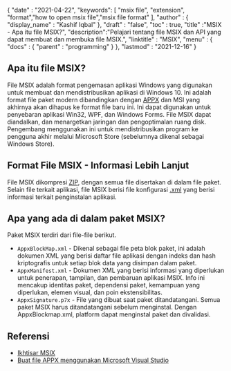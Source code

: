 {
  "date" : "2021-04-22",
  "keywords": [ "msix file", "extension", "format","how to open msix file","msix file format" ],
  "author" : {
    "display_name" : "Kashif Iqbal"
},
  "draft" : "false",
  "toc" : true,
  "title" :"MSIX - Apa itu file MSIX?",
  "description":"Pelajari tentang file MSIX dan API yang dapat membuat dan membuka file MSIX.",
  "linktitle" : "MSIX",
  "menu" : {
    "docs" : {
      "parent" : "programming"
}
},
  "lastmod" : "2021-12-16"
}

## Apa itu file MSIX?

File MSIX adalah format pengemasan aplikasi Windows yang digunakan untuk membuat dan mendistribusikan aplikasi di Windows 10. Ini adalah format file paket modern dibandingkan dengan [APPX](/id/programming/appx/) dan MSI yang akhirnya akan dihapus ke format file baru ini. Ini dapat digunakan untuk penyebaran aplikasi Win32, WPF, dan Windows Forms. File MSIX dapat diandalkan, dan menargetkan jaringan dan pengoptimalan ruang disk. Pengembang menggunakan ini untuk mendistribusikan program ke pengguna akhir melalui Microsoft Store (sebelumnya dikenal sebagai Windows Store).

## Format File MSIX - Informasi Lebih Lanjut

File MSIX dikompresi [ZIP](/id/compression/zip/), dengan semua file disertakan di dalam file paket. Selain file terkait aplikasi, file MSIX berisi file konfigurasi [.xml](/id/web/xml/) yang berisi informasi terkait penginstalan aplikasi.

## Apa yang ada di dalam paket MSIX?

Paket MSIX terdiri dari file-file berikut.

* `AppxBlockMap.xml` - Dikenal sebagai file peta blok paket, ini adalah dokumen XML yang berisi daftar file aplikasi dengan indeks dan hash kriptografis untuk setiap blok data yang disimpan dalam paket.
* `AppxManifest.xml` - Dokumen XML yang berisi informasi yang diperlukan untuk penerapan, tampilan, dan pembaruan aplikasi MSIX. Info ini mencakup identitas paket, dependensi paket, kemampuan yang diperlukan, elemen visual, dan poin ekstensibilitas.
* `AppxSignature.p7x` - File yang dibuat saat paket ditandatangani. Semua paket MSIX harus ditandatangani sebelum menginstal. Dengan AppxBlockmap.xml, platform dapat menginstal paket dan divalidasi.

## Referensi

* [Ikhtisar MSIX](https://learn.microsoft.com/en-us/windows/msix/overview)
* [Buat file APPX menggunakan Microsoft Visual Studio](https://learn.microsoft.com/en-us/windows/msix/desktop/vs-package-overview)

